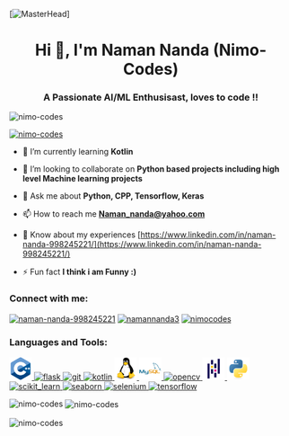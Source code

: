 [![MasterHead](https://www.google.com/url?sa=i&url=https%3A%2F%2Fwww.behance.net%2Fgallery%2F68097599%2FBanner-Images-for-Coding-Challenges&psig=AOvVaw2owvSX_0ue_R-HceWqP3C_&ust=1681227630234000&source=images&cd=vfe&ved=0CBEQjRxqFwoTCMD5yZDTn_4CFQAAAAAdAAAAABAO)]
<h1 align="center">Hi 👋, I'm Naman Nanda (Nimo-Codes)</h1>
<h3 align="center">A Passionate AI/ML Enthusisast, loves to code !!</h3>

<p align="left"> <img src="https://komarev.com/ghpvc/?username=nimo-codes&label=Profile%20views&color=0e75b6&style=flat" alt="nimo-codes" /> </p>

<p align="left"> <a href="https://github.com/ryo-ma/github-profile-trophy"><img src="https://github-profile-trophy.vercel.app/?username=nimo-codes" alt="nimo-codes" /></a> </p>

- 🌱 I’m currently learning **Kotlin**

- 👯 I’m looking to collaborate on **Python based projects including high level Machine learning projects**

- 💬 Ask me about **Python, CPP, Tensorflow, Keras**

- 📫 How to reach me **Naman_nanda@yahoo.com**

- 📄 Know about my experiences [https://www.linkedin.com/in/naman-nanda-998245221/](https://www.linkedin.com/in/naman-nanda-998245221/)

- ⚡ Fun fact **I think i am Funny :)**

<h3 align="left">Connect with me:</h3>
<p align="left">
<a href="https://linkedin.com/in/naman-nanda-998245221" target="blank"><img align="center" src="https://raw.githubusercontent.com/rahuldkjain/github-profile-readme-generator/master/src/images/icons/Social/linked-in-alt.svg" alt="naman-nanda-998245221" height="30" width="40" /></a>
<a href="https://instagram.com/namannanda3" target="blank"><img align="center" src="https://raw.githubusercontent.com/rahuldkjain/github-profile-readme-generator/master/src/images/icons/Social/instagram.svg" alt="namannanda3" height="30" width="40" /></a>
<a href="https://www.codechef.com/users/nimocodes" target="blank"><img align="center" src="https://cdn.jsdelivr.net/npm/simple-icons@3.1.0/icons/codechef.svg" alt="nimocodes" height="30" width="40" /></a>
</p>

<h3 align="left">Languages and Tools:</h3>
<p align="left"> <a href="https://www.w3schools.com/cpp/" target="_blank" rel="noreferrer"> <img src="https://raw.githubusercontent.com/devicons/devicon/master/icons/cplusplus/cplusplus-original.svg" alt="cplusplus" width="40" height="40"/> </a> <a href="https://flask.palletsprojects.com/" target="_blank" rel="noreferrer"> <img src="https://www.vectorlogo.zone/logos/pocoo_flask/pocoo_flask-icon.svg" alt="flask" width="40" height="40"/> </a> <a href="https://git-scm.com/" target="_blank" rel="noreferrer"> <img src="https://www.vectorlogo.zone/logos/git-scm/git-scm-icon.svg" alt="git" width="40" height="40"/> </a> <a href="https://kotlinlang.org" target="_blank" rel="noreferrer"> <img src="https://www.vectorlogo.zone/logos/kotlinlang/kotlinlang-icon.svg" alt="kotlin" width="40" height="40"/> </a> <a href="https://www.linux.org/" target="_blank" rel="noreferrer"> <img src="https://raw.githubusercontent.com/devicons/devicon/master/icons/linux/linux-original.svg" alt="linux" width="40" height="40"/> </a> <a href="https://www.mysql.com/" target="_blank" rel="noreferrer"> <img src="https://raw.githubusercontent.com/devicons/devicon/master/icons/mysql/mysql-original-wordmark.svg" alt="mysql" width="40" height="40"/> </a> <a href="https://opencv.org/" target="_blank" rel="noreferrer"> <img src="https://www.vectorlogo.zone/logos/opencv/opencv-icon.svg" alt="opencv" width="40" height="40"/> </a> <a href="https://pandas.pydata.org/" target="_blank" rel="noreferrer"> <img src="https://raw.githubusercontent.com/devicons/devicon/2ae2a900d2f041da66e950e4d48052658d850630/icons/pandas/pandas-original.svg" alt="pandas" width="40" height="40"/> </a> <a href="https://www.python.org" target="_blank" rel="noreferrer"> <img src="https://raw.githubusercontent.com/devicons/devicon/master/icons/python/python-original.svg" alt="python" width="40" height="40"/> </a> <a href="https://scikit-learn.org/" target="_blank" rel="noreferrer"> <img src="https://upload.wikimedia.org/wikipedia/commons/0/05/Scikit_learn_logo_small.svg" alt="scikit_learn" width="40" height="40"/> </a> <a href="https://seaborn.pydata.org/" target="_blank" rel="noreferrer"> <img src="https://seaborn.pydata.org/_images/logo-mark-lightbg.svg" alt="seaborn" width="40" height="40"/> </a> <a href="https://www.selenium.dev" target="_blank" rel="noreferrer"> <img src="https://raw.githubusercontent.com/detain/svg-logos/780f25886640cef088af994181646db2f6b1a3f8/svg/selenium-logo.svg" alt="selenium" width="40" height="40"/> </a> <a href="https://www.tensorflow.org" target="_blank" rel="noreferrer"> <img src="https://www.vectorlogo.zone/logos/tensorflow/tensorflow-icon.svg" alt="tensorflow" width="40" height="40"/> </a> </p>

<p><img align="left" src="https://github-readme-stats.vercel.app/api/top-langs?username=nimo-codes&show_icons=true&locale=en&layout=compact" alt="nimo-codes" /></p>

<p>&nbsp;<img align="center" src="https://github-readme-stats.vercel.app/api?username=nimo-codes&show_icons=true&locale=en" alt="nimo-codes" /></p>

<p><img align="center" src="https://github-readme-streak-stats.herokuapp.com/?user=nimo-codes&" alt="nimo-codes" /></p>
